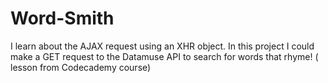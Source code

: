 # Word-Smith
I learn about the AJAX request using an XHR object. In this project I could make a GET request to the Datamuse API to search for words that rhyme! ( lesson from Codecademy course)
